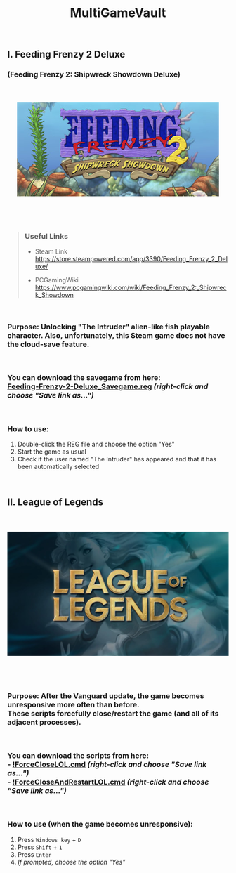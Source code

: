 <div align="center">
  <h1>MultiGameVault</h1>
</div>

<br>

## I. Feeding Frenzy 2 Deluxe 

### (Feeding Frenzy 2: Shipwreck Showdown Deluxe)

<br>

<h6  align="center">

<a href="https://store.steampowered.com/app/3390/Feeding_Frenzy_2_Deluxe/">
  <img align="center"
    src="https://raw.githubusercontent.com/RomulusMirauta/MultiGameVault/refs/heads/main/img/FF2_header.jpg"
    alt="FF2_header" />
</a>

<br><br>

</h6>



> ### **Useful Links**
> - Steam Link <br>
> https://store.steampowered.com/app/3390/Feeding_Frenzy_2_Deluxe/<br>
>
> - PCGamingWiki <br>
> https://www.pcgamingwiki.com/wiki/Feeding_Frenzy_2:_Shipwreck_Showdown

<br>

### **Purpose:** Unlocking "The Intruder" alien-like fish playable character. Also, unfortunately, this Steam game does not have the cloud-save feature.

<br>

### You can download the savegame from here: <br> [Feeding-Frenzy-2-Deluxe_Savegame.reg](https://raw.githubusercontent.com/RomulusMirauta/MultiGameVault/main/Feeding-Frenzy-2-Deluxe/Feeding-Frenzy-2-Deluxe_Savegame.reg) *(right-click and choose "Save link as...")*

<br>

### How to use:
1. Double-click the REG file and choose the option "Yes"
2. Start the game as usual
3. Check if the user named "The Intruder" has appeared and that it has been automatically selected

<br>

## II. League of Legends

<br>

<h6  align="center">

<a href="https://www.leagueoflegends.com/">
  <img align="center"
    src="https://raw.githubusercontent.com/RomulusMirauta/MultiGameVault/refs/heads/main/img/LOL_header.webp"
    alt="LOL_header" />
</a>

<br><br>

</h6>

### **Purpose:** After the Vanguard update, the game becomes unresponsive more often than before. <br> These scripts forcefully close/restart the game (and all of its adjacent processes).

<br>

### You can download the scripts from here: <br> - [!ForceCloseLOL.cmd](https://raw.githubusercontent.com/RomulusMirauta/MultiGameVault/main/Feeding-Frenzy-2-Deluxe/!ForceCloseLOL.cmd) *(right-click and choose "Save link as...")* <br> - [!ForceCloseAndRestartLOL.cmd](https://raw.githubusercontent.com/RomulusMirauta/MultiGameVault/main/Feeding-Frenzy-2-Deluxe/!ForceCloseAndRestartLOL.cmd) *(right-click and choose "Save link as...")*

<br>

### How to use (when the game becomes unresponsive):
1. Press `Windows key` + `D`
2. Press `Shift` + `1`
3. Press `Enter`
4. *If prompted, choose the option "Yes"*

